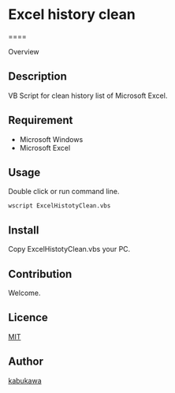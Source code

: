 # Excel history clean

====

Overview

## Description

VB Script for clean history list of Microsoft Excel.

## Requirement

* Microsoft Windows
* Microsoft Excel

## Usage

Double click or run command line.

```
wscript ExcelHistotyClean.vbs
```

## Install

Copy ExcelHistotyClean.vbs your PC.

## Contribution

Welcome.

## Licence

[MIT](https://github.com/tcnksm/tool/blob/master/LICENCE)

## Author

[kabukawa](https://github.com/kabukawa)
